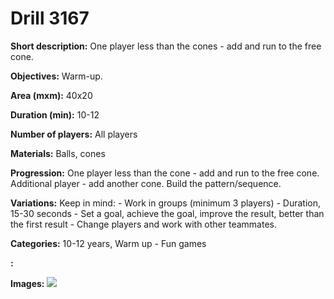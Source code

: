 # Drill 3167

**Short description:**
One player less than the cones - add and run to the free cone.

**Objectives:**
Warm-up.

**Area (mxm):**
40x20

**Duration (min):**
10-12

**Number of players:**
All players

**Materials:**
Balls, cones

**Progression:**
One player less than the cone - add and run to the free cone. Additional player - add another cone. Build the pattern/sequence.

**Variations:**
Keep in mind: - Work in groups (minimum 3 players) - Duration, 15-30 seconds - Set a goal, achieve the goal, improve the result, better than the first result - Change players and work with other teammates.

**Categories:**
10-12 years, Warm up - Fun games

**:**


**Images:**
![](https://www.coachingfutsal.com/\images\3d839f2f-24b8-4687-8634-88e7eee815f7_355.png)


